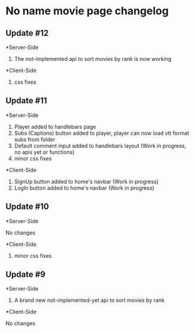 # No name movie page changelog

## Update #12

*Server-Side

1. The not-implemented api to sort movies by rank is now working

*Client-Side

1. css fixes

## Update #11

*Server-Side

1. Player added to handlebars page
2. Subs (Captions) button added to player, player can now load vtt format subs from folder
3. Default comment input added to handlebars layout (Work in progress, no apis yet or functions)
4. minor css fixes

*Client-Side

1. SignUp button added to home's navbar (Work in progress)
2. LogIn button added to home's navbar (Work in progress)

## Update #10

*Server-Side

No changes

*Client-Side

1. minor css fixes

## Update #9

*Server-Side

1. A brand new not-implemented-yet api to sort movies by rank

*Client-Side

No changes
